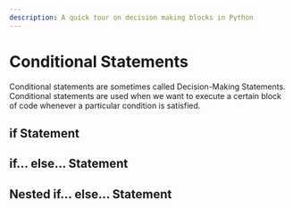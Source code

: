 ```yaml
---
description: A quick tour on decision making blocks in Python
---
```


# Conditional Statements

Conditional statements are sometimes called Decision-Making Statements. Conditional statements are used when we want to execute a certain block of code whenever a particular condition is satisfied.

## if Statement





## if... else... Statement



## Nested if... else... Statement





